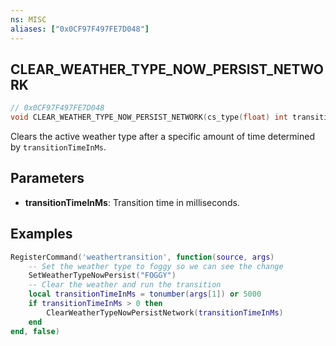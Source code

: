 ```yaml
---
ns: MISC
aliases: ["0x0CF97F497FE7D048"]
---
```

## CLEAR_WEATHER_TYPE_NOW_PERSIST_NETWORK

```c
// 0x0CF97F497FE7D048
void CLEAR_WEATHER_TYPE_NOW_PERSIST_NETWORK(cs_type(float) int transitionTimeInMs);
```

Clears the active weather type after a specific amount of time determined by `transitionTimeInMs`.

## Parameters
* **transitionTimeInMs**: Transition time in milliseconds.

## Examples
```lua
RegisterCommand('weathertransition', function(source, args)
    -- Set the weather type to foggy so we can see the change
    SetWeatherTypeNowPersist("FOGGY")
    -- Clear the weather and run the transition
    local transitionTimeInMs = tonumber(args[1]) or 5000
    if transitionTimeInMs > 0 then
        ClearWeatherTypeNowPersistNetwork(transitionTimeInMs)
    end
end, false)
```

